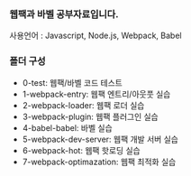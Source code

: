 ### 웹팩과 바벨 공부자료입니다.

사용언어 : Javascript, Node.js, Webpack, Babel

### 폴더 구성

-  0-test: 웹팩/바벨 코드 테스트
-  1-webpack-entry: 웹팩 엔트리/아웃풋 실습
-  2-webpack-loader: 웹팩 로더 실습
-  3-webpack-plugin: 웹팩 플러그인 실습
-  4-babel-babel: 바벨 실습
-  5-webpack-dev-server: 웹팩 개발 서버 실습
-  6-webpack-hot: 웹팩 핫로딩 실습
-  7-webpack-optimazation: 웹팩 최적화 실습
